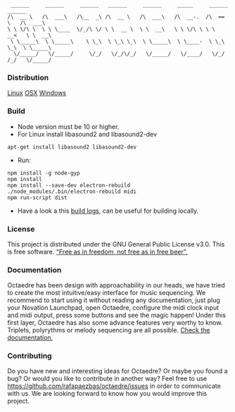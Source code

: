```
 ______     ______     ______   ______     ______     _____     ______     ______ 
/\  __ \   /\  ___\   /\__  _\ /\  __ \   /\  ___\   /\  __-.  /\  == \   /\  ___\ 
\ \ \/\ \  \ \ \____  \/_/\ \/ \ \  __ \  \ \  __\   \ \ \/\ \ \ \  __<   \ \  __\ 
 \ \_____\  \ \_____\    \ \_\  \ \_\ \_\  \ \_____\  \ \____-  \ \_\ \_\  \ \_____\ 
  \/_____/   \/_____/     \/_/   \/_/\/_/   \/_____/   \/____/   \/_/ /_/   \/_____/ 
```

### Distribution
[Linux](placeholder)
[OSX](placeholder)
[Windows](placeholder)

### Build
* Node version must be 10 or higher.
* For Linux install libasound2 and libasound2-dev
```
apt-get install libasound2 libasound2-dev
```
* Run:
```
npm install -g node-gyp
npm install
npm install --save-dev electron-rebuild 
./node_modules/.bin/electron-rebuild midi
npm run-script dist
```
* Have a look a this [build logs](https://www.travis-ci.com/github/rafapaezbas/octaedre/), can be useful for building locally.

### License
This project is distributed under the GNU General Public License v3.0. This is free software. ["Free as in freedom, not free as in free beer".](https://en.wikipedia.org/wiki/Gratis_versus_libre#.22Free_beer.22_vs_.22free_speech.22_distinction)

### Documentation
Octaedre has been design with approachability in our heads, we have tried to create the most intuitive/easy interface for music sequencing. We recommend to start using it without reading any documentation, just plug your Novation Launchpad, open Octaedre, configure the midi clock input and midi output, press some buttons and see the magic happen!
Under this first layer, Octaedre has also some advance features very worthy to know. Triplets, polyrythms or melody sequencing are all possible. [Check the documentation.](https://rafapaezbas.github.io/octaedre/)

### Contributing
Do you have new and interesting ideas for Octaedre? Or maybe you found a bug? Or would you like to contribute in another way? Feel free to use https://github.com/rafapaezbas/octaedre/issues in order to communicate with us. We are looking forward to know how you would improve this project.
